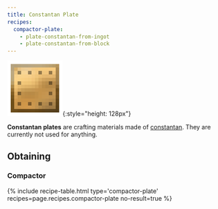 ```yaml
---
title: Constantan Plate
recipes:
  compactor-plate:
    - plate-constantan-from-ingot
    - plate-constantan-from-block
---
```


![Constantan plate](/assets/images/thermal-foundation/plate-constantan.png){:style="height: 128px"}


**Constantan plates** are crafting materials made of
[constantan](/docs/thermal-foundation/items/materials/ingots/constantan-ingot/).
They are currently not used for anything.


Obtaining
---------

### Compactor
{% include recipe-table.html type='compactor-plate' recipes=page.recipes.compactor-plate no-result=true %}
